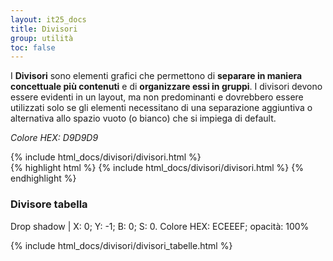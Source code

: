 ```yaml
---
layout: it25_docs
title: Divisori
group: utilità
toc: false
---
```


I **Divisori** sono elementi grafici che permettono di **separare in maniera concettuale più contenuti** e di **organizzare essi in gruppi**.
I divisori devono essere evidenti in un layout, ma non predominanti e dovrebbero essere utilizzati solo se gli elementi necessitano di una separazione aggiuntiva o alternativa allo spazio vuoto (o bianco) che si impiega
di default.

_Colore HEX: D9D9D9_

<div class="bd-example">
{% include html_docs/divisori/divisori.html %}
</div>
{% highlight html %}
{% include html_docs/divisori/divisori.html %}
{% endhighlight %}

### Divisore tabella

Drop shadow | X: 0; Y: -1; B: 0; S: 0. Colore HEX: ECEEEF; opacità: 100%

{% include html_docs/divisori/divisori_tabelle.html %}
